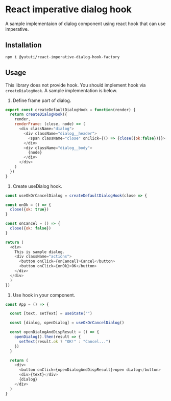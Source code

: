 # React imperative dialog hook

A sample implementaion of dialog component using react hook that can use imperative.

## Installation
```
npm i @yututi/react-imperative-dialog-hook-factory
```

## Usage

This library does not provide hook.
You should implement hook via `createDialogHook`.
A sample implementation is below.

1. Define frame part of dialog.

  ```js
  export const createDefaultDialogHook = function(render) {
    return createDialogHook({
      render,
      renderFrame: (close, node) => (
        <div className="dialog">
          <div className="dialog__header">
            <span className="close" onClick={() => {close({ok:false})}}>[x]</span>
          </div>
          <div className="dialog__body">
            {node}
          </div>
        </div>
      )
    })
  }
  ```

1. Create useDialog hook.

  ```js
  const useOkOrCancelDialog = createDefaultDialogHook(close => {

  const onOk = () => {
    close({ok: true})
  }

  const onCancel = () => {
    close({ok: false})
  }

  return (
    <div>
      This is sample dialog.
      <div className="actions">
        <button onClick={onCancel}>Cancel</button>
        <button onClick={onOk}>OK</button>
      </div>
    </div>
    )
  })
  ```

1. Use hook in your component.
  ```js
  const App = () => {

    const [text, setText] = useState("")

    const [dialog, openDialog] = useOkOrCancelDialog()

    const openDialogAndDispResult = () => {
      openDialog().then(result => {
        setText(result.ok ? "OK!" : "Cancel...")
      })
    }

    return (
      <div>
        <button onClick={openDialogAndDispResult}>open dialog</button>
        <div>{text}</div>
        {dialog}
      </div>
    )
  }
  ```
